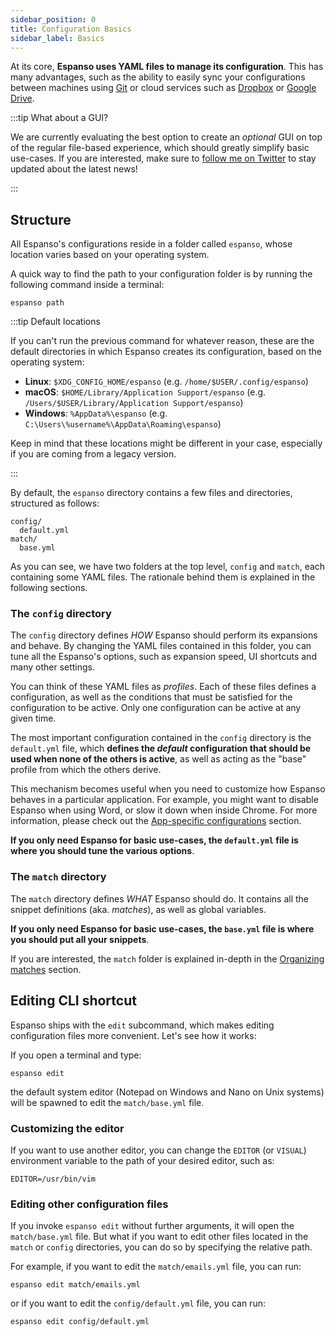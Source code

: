 ```yaml
---
sidebar_position: 0
title: Configuration Basics
sidebar_label: Basics
---
```


At its core, **Espanso uses YAML files to manage its configuration**. This has
many advantages, such as the ability to easily sync your configurations between
machines using [Git](https://git-scm.com/) or cloud services such as
[Dropbox](https://www.dropbox.com/) or
[Google Drive](https://www.google.com/drive/).

:::tip What about a GUI?

We are currently evaluating the best option to create an _optional_ GUI on top
of the regular file-based experience, which should greatly simplify basic
use-cases. If you are interested, make sure to
[follow me on Twitter](https://twitter.com/terzi_federico) to stay updated about
the latest news!

:::

## Structure

All Espanso's configurations reside in a folder called `espanso`, whose location
varies based on your operating system.

A quick way to find the path to your configuration folder is by running the
following command inside a terminal:

```
espanso path
```

:::tip Default locations

If you can't run the previous command for whatever reason, these are the default
directories in which Espanso creates its configuration, based on the operating
system:

-   **Linux**: `$XDG_CONFIG_HOME/espanso` (e.g. `/home/$USER/.config/espanso`)
-   **macOS**: `$HOME/Library/Application Support/espanso` (e.g.
    `/Users/$USER/Library/Application Support/espanso`)
-   **Windows**: `%AppData%\espanso` (e.g.
    `C:\Users\%username%\AppData\Roaming\espanso`)

Keep in mind that these locations might be different in your case, especially if
you are coming from a legacy version.

:::

By default, the `espanso` directory contains a few files and directories,
structured as follows:

```
config/
  default.yml
match/
  base.yml
```

As you can see, we have two folders at the top level, `config` and `match`, each
containing some YAML files. The rationale behind them is explained in the
following sections.

### The `config` directory

The `config` directory defines _HOW_ Espanso should perform its expansions and
behave. By changing the YAML files contained in this folder, you can tune all
the Espanso's options, such as expansion speed, UI shortcuts and many other
settings.

You can think of these YAML files as _profiles_. Each of these files defines a
configuration, as well as the conditions that must be satisfied for the
configuration to be active. Only one configuration can be active at any given
time.

The most important configuration contained in the `config` directory is the
`default.yml` file, which **defines the _default_ configuration that should be
used when none of the others is active**, as well as acting as the "base"
profile from which the others derive.

This mechanism becomes useful when you need to customize how Espanso behaves in
a particular application. For example, you might want to disable Espanso when
using Word, or slow it down when inside Chrome. For more information, please
check out the [App-specific configurations](../app-specific-configurations)
section.

**If you only need Espanso for basic use-cases, the `default.yml` file is where
you should tune the various options**.

### The `match` directory

The `match` directory defines _WHAT_ Espanso should do. It contains all the
snippet definitions (aka. _matches_), as well as global variables.

**If you only need Espanso for basic use-cases, the `base.yml` file is where you
should put all your snippets**.

If you are interested, the `match` folder is explained in-depth in the
[Organizing matches](../../matches/organizing-matches) section.

## Editing CLI shortcut

Espanso ships with the `edit` subcommand, which makes editing configuration
files more convenient. Let's see how it works:

If you open a terminal and type:

```
espanso edit
```

the default system editor (Notepad on Windows and Nano on Unix systems) will be
spawned to edit the `match/base.yml` file.

### Customizing the editor

If you want to use another editor, you can change the `EDITOR` (or `VISUAL`)
environment variable to the path of your desired editor, such as:

```
EDITOR=/usr/bin/vim
```

### Editing other configuration files

If you invoke `espanso edit` without further arguments, it will open the
`match/base.yml` file. But what if you want to edit other files located in the
`match` or `config` directories, you can do so by specifying the relative path.

For example, if you want to edit the `match/emails.yml` file, you can run:

```
espanso edit match/emails.yml
```

or if you want to edit the `config/default.yml` file, you can run:

```
espanso edit config/default.yml
```
